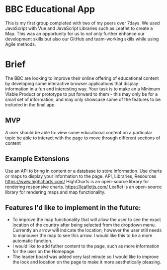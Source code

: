 # BBC Educational App
This is my first group completed with two of my peers over 7days. 
We used JavaScript with Vue and JavaScript Libraries such as Leaflet to create a Map. This was an opportunity for us to not only further enhance our
development skills but also our GitHub and team-working skills while using Agile methods. 

# Brief
The BBC are looking to improve their online offering of educational content by developing some interactive browser applications that display information in a fun and interesting way. Your task is to make an a Minimum Viable Product or prototype to put forward to them - this may only be for a small set of information, and may only showcase some of the features to be included in the final app.

## MVP
A user should be able to:
view some educational content on a particular topic
be able to interact with the page to move through different sections of content

## Example Extensions
Use an API to bring in content or a database to store information.
Use charts or maps to display your information to the page.
API, Libraries, Resources
https://www.highcharts.com/ HighCharts is an open-source library for rendering responsive charts.
https://leafletjs.com/ Leaflet is an open-source library for rendering maps and map functionality.

## Features I'd like to implement in the future:
- To improve the map functionality that will allow the user to see the exact location of the country after being selected from the dropdown menu. Currently an arrow will indicate the location, however the user still needs to manouver the map to see this arrow. I would like this to be a more automatic function. 
- I would like to add futher content to the page, such as more information for the user on the Homepage. 
- The leader board was added very last minute so I would like to improve the look and location on the page to make it more aesthetically pleasing.  
